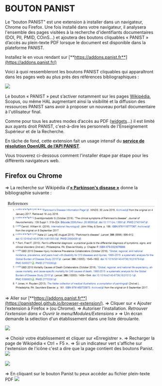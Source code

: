 
# BOUTON PANIST

Le "bouton PANIST" est une extension à installer dans un navigateur, Chrome ou Firefox. Une fois installé dans votre navigateur, il analysera l'ensemble des pages visitées à la recherche d'identifiants documentaires (DOI, PII, PMID, COinS...) et ajoutera des boutons cliquables « PANIST » d’accès au plein-texte PDF lorsque le document est disponible dans la plateforme PANIST.

Installez le en vous rendant sur  [**https://addons.panist.fr**](https://addons.panist.fr/)

Voici à quoi ressembleront les boutons PANIST cliquables qui apparaîtront dans les pages web au plus près des références bibliographiques :

![](https://panistdepl.github.io/browser-extension/assets/btn_panist.png)

Le bouton « PANIST » peut s’activer notamment sur les pages  [Wikipédia](https://fr.wikipedia.org/wiki/Virus_Zika), Scopus, ou même HAL augmentant ainsi la visibilité et la diffusion des ressources PANIST sans avoir à proposer un nouveau portail documentaire à l'utilisateur final.

Comme pour tous les autres modes d’accès au PDF ([widgets](https://widgets.panist.fr/)…) il est limité aux ayants droit PANIST, c'est-à-dire les personnels de l'Enseignement Supérieur et de la Recherche.

En tâche de fond, cette extension fait un usage intensif du  [**service de résolution OpenURL de l’API PANIST**](https://doc.istex.fr/api/openurl/).

Vous trouverez ci-dessous comment l'installer étape par étape pour les différents navigateurs web.

## Firefox ou Chrome

=> La recherche sur Wikipédia d’[**« Parkinson's disease »**](https://en.wikipedia.org/wiki/Parkinson%27s_disease)  donne la bibliographie suivante :

![](./assets/wikipedia_screenshot_nobtn.png)

=> Aller sur  [**https://addons.panist.fr**](https://panistdepl.github.io/browser-extension/).
=> Cliquer sur « Ajouter l’extension à Firefox » (ou Chrome).
=> Autoriser l’installation.
_Retrouver l’extension dans « Ouvrir le menu/Modules/Extensions »_
=> Un écran demande la sélection d'un établissement dans une liste déroulante.

![](https://panistdepl.github.io/browser-extension/assets/config_page.png)

=> Choisir votre établissement et cliquer sur «Enregistrer ».
=> Recharger la page de Wikipédia « Ctrl + F5 ».
=> Si un indicateur vert s'affiche sur l'extension de l'icône c'est a dire que la page contient des boutons Panist.
![](https://panistdepl.github.io/browser-extension/assets/icon_with_notif.png)


![](https://panistdepl.github.io/browser-extension/assets/wikipedia_screenshot.png)


=> En cliquant sur le bouton Panist tu peux accéder au fichier plein-texte PDF 
![](https://panistdepl.github.io/browser-extension/src/img.png)
